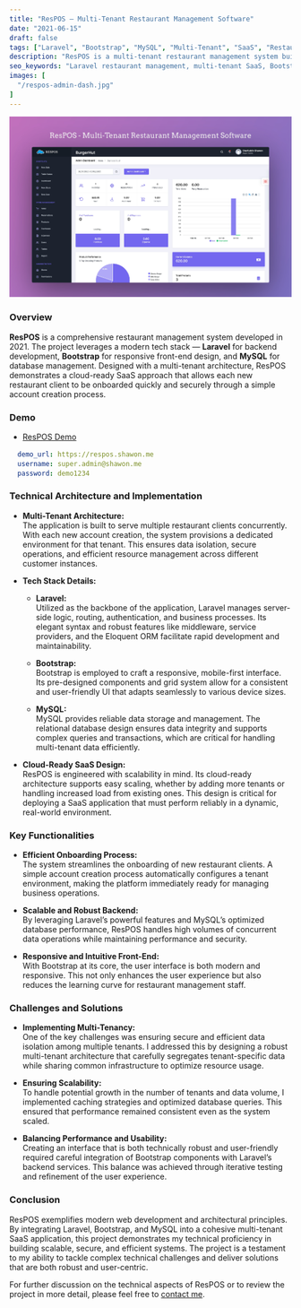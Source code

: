 ```yaml
---
title: "ResPOS – Multi-Tenant Restaurant Management Software"
date: "2021-06-15"
draft: false
tags: ["Laravel", "Bootstrap", "MySQL", "Multi-Tenant", "SaaS", "Restaurant Management", "Full-Stack", "Web App"]
description: "ResPOS is a multi-tenant restaurant management system built with Laravel, Bootstrap, and MySQL. Developed in 2021, it features scalable SaaS architecture, efficient onboarding, and robust multi-tenant support."
seo_keywords: "Laravel restaurant management, multi-tenant SaaS, Bootstrap, MySQL, cloud application, scalable SaaS, technical project, restaurant management software"
images: [
  "/respos-admin-dash.jpg"
]
---
```


![ResPOS Admin Dashboard](respos-admin-dash.jpg)

### Overview

**ResPOS** is a comprehensive restaurant management system developed in 2021. The project leverages a modern tech stack — **Laravel** for backend development, **Bootstrap** for responsive front-end design, and **MySQL** for database management. Designed with a multi-tenant architecture, ResPOS demonstrates a cloud-ready SaaS approach that allows each new restaurant client to be onboarded quickly and securely through a simple account creation process.

### Demo 
- [ResPOS Demo](https://respos.shawon.me)

```yaml
  demo_url: https://respos.shawon.me
  username: super.admin@shawon.me
  password: demo1234
```

### Technical Architecture and Implementation

- **Multi-Tenant Architecture:**  
  The application is built to serve multiple restaurant clients concurrently. With each new account creation, the system provisions a dedicated environment for that tenant. This ensures data isolation, secure operations, and efficient resource management across different customer instances.

- **Tech Stack Details:**
  - **Laravel:**  
    Utilized as the backbone of the application, Laravel manages server-side logic, routing, authentication, and business processes. Its elegant syntax and robust features like middleware, service providers, and the Eloquent ORM facilitate rapid development and maintainability.
  
  - **Bootstrap:**  
    Bootstrap is employed to craft a responsive, mobile-first interface. Its pre-designed components and grid system allow for a consistent and user-friendly UI that adapts seamlessly to various device sizes.
  
  - **MySQL:**  
    MySQL provides reliable data storage and management. The relational database design ensures data integrity and supports complex queries and transactions, which are critical for handling multi-tenant data efficiently.

- **Cloud-Ready SaaS Design:**  
  ResPOS is engineered with scalability in mind. Its cloud-ready architecture supports easy scaling, whether by adding more tenants or handling increased load from existing ones. This design is critical for deploying a SaaS application that must perform reliably in a dynamic, real-world environment.

### Key Functionalities

- **Efficient Onboarding Process:**  
  The system streamlines the onboarding of new restaurant clients. A simple account creation process automatically configures a tenant environment, making the platform immediately ready for managing business operations.
  
- **Scalable and Robust Backend:**  
  By leveraging Laravel’s powerful features and MySQL’s optimized database performance, ResPOS handles high volumes of concurrent data operations while maintaining performance and security.
  
- **Responsive and Intuitive Front-End:**  
  With Bootstrap at its core, the user interface is both modern and responsive. This not only enhances the user experience but also reduces the learning curve for restaurant management staff.

### Challenges and Solutions

- **Implementing Multi-Tenancy:**  
  One of the key challenges was ensuring secure and efficient data isolation among multiple tenants. I addressed this by designing a robust multi-tenant architecture that carefully segregates tenant-specific data while sharing common infrastructure to optimize resource usage.

- **Ensuring Scalability:**  
  To handle potential growth in the number of tenants and data volume, I implemented caching strategies and optimized database queries. This ensured that performance remained consistent even as the system scaled.

- **Balancing Performance and Usability:**  
  Creating an interface that is both technically robust and user-friendly required careful integration of Bootstrap components with Laravel’s backend services. This balance was achieved through iterative testing and refinement of the user experience.

### Conclusion

ResPOS exemplifies modern web development and architectural principles. By integrating Laravel, Bootstrap, and MySQL into a cohesive multi-tenant SaaS application, this project demonstrates my technical proficiency in building scalable, secure, and efficient systems. The project is a testament to my ability to tackle complex technical challenges and deliver solutions that are both robust and user-centric.

For further discussion on the technical aspects of ResPOS or to review the project in more detail, please feel free to [contact me](/contact).
